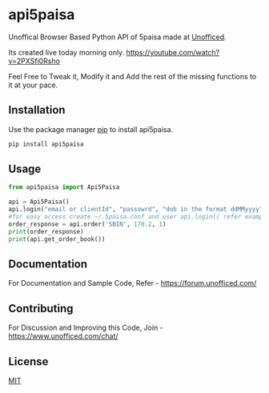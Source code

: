 # api5paisa

Unoffical Browser Based Python API of 5paisa made at [Unofficed](https://unofficed.com/).

Its created live today morning only. https://youtube.com/watch?v=2PXSfi0Rsho

Feel Free to Tweak it, Modify it and Add the rest of the missing functions to it at your pace.

## Installation

Use the package manager [pip](https://pypi.org/project/api5paisa/) to install api5paisa.

```bash
pip install api5paisa
```

## Usage

```python
from api5paisa import Api5Paisa

api = Api5Paisa()
api.login("email or clientId", "passowrd", "dob in the format ddMMyyyy")
#for easy access create ~/.5paisa.conf and user api.login() refer examples/5paisa.conf
order_response = api.order('SBIN', 170.2, 1)
print(order_response)
print(api.get_order_book())

```

## Documentation
For Documentation and Sample Code, Refer - https://forum.unofficed.com/

## Contributing
For Discussion and Improving this Code, Join - https://www.unofficed.com/chat/

## License
[MIT](https://choosealicense.com/licenses/mit/)
